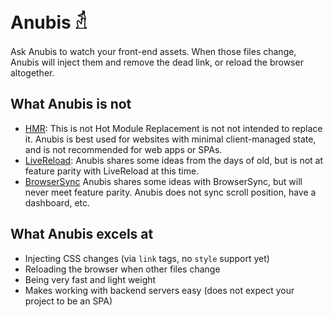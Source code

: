 # Anubis 𓁢

Ask Anubis to watch your front-end assets. When those files change, Anubis will inject them and remove the dead link, or reload the browser altogether.

## What Anubis is not

- [HMR](https://webpack.js.org/concepts/hot-module-replacement/):
This is not Hot Module Replacement is not not intended to replace it. Anubis is best used for websites with minimal client-managed state, and is not recommended for web apps or SPAs.
- [LiveReload](http://livereload.com/):
Anubis shares some ideas from the days of old, but is not at feature parity with LiveReload at this time.
- [BrowserSync](https://www.browsersync.io/)
Anubis shares some ideas with BrowserSync, but will never meet feature parity. Anubis does not sync scroll position, have a dashboard, etc.

## What Anubis excels at
- Injecting CSS changes (via `link` tags, no `style` support yet)
- Reloading the browser when other files change
- Being very fast and light weight
- Makes working with backend servers easy (does not expect your project to be an SPA)
